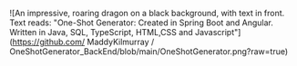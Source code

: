 ![An impressive, roaring dragon on a black background, with text in front. Text reads: "One-Shot Generator: Created in Spring Boot and Angular. Written in Java, SQL, TypeScript, HTML,CSS and Javascript"](https://github.com/ MaddyKilmurray /
OneShotGenerator_BackEnd/blob/main/OneShotGenerator.png?raw=true)
